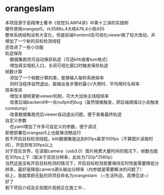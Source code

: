 # orangeslam
本项目源于高翔博士著书《视觉SLAM14讲》中第十三讲的实践例<br>
硬件使用orangepi5，rk3588s,4大核A76,4小核A55<br>
整体系统结构没有大变化，但是前端frontend及可视化viewer做了较大改动，并增加了一个新的目标检测线程<br>
还改进了一些小功能<br>
轨迹保存<br>
&nbsp;&nbsp;&nbsp;·数据集跑完可自动保存轨迹（可选kitti或者tum格式）<br>
&nbsp;&nbsp;&nbsp;·增加真实相机入口，关闭可视化窗口时触发保存轨迹<br>
帧数计算<br>
&nbsp;&nbsp;&nbsp;·添加了一个帧数计算的类，能够输入每秒系统帧率<br>
&nbsp;&nbsp;&nbsp;&nbsp;同时当程序自然退出，能输出各步骤的最小/大用时、平均用时与帧率<br>
效率改进<br>
&nbsp;&nbsp;&nbsp;·增加关键帧更新viewer机制，可大大加快主线程帧率<br>
&nbsp;&nbsp;&nbsp;·改善后端backend中一处nullptr的bug（虽然很难触发，把后端阈值过小会触发coredump）<br>
&nbsp;&nbsp;&nbsp;·改善数据集跑完后viewer自动退出问题，便于查看最终轨迹<br>
自定义参数<br>
&nbsp;&nbsp;&nbsp;·在yaml增加了许多可自定义的参数，便于调试<br>
即使部署在orangepi5上也能够流畅运行<br>
若不开启目标检测线程，kitti数据集能达到60fps甚至100fps（不算图片读取时间），开启则有30fps以上<br>
对于现实世界，在读取camera（usb3.0）图片耗费大量时间的情况下，帧数也能在30fps上下（取决于双目分辨率，此处为720p*2560p）<br>
当然这是没有开启目标检测的情况下，开启目标检测若要保持实时性能需要降低分辨率，最好是降低camera源头输出分辨率（内参就是需要解决的问题了）<br>
综上，我就厚颜无耻的将项目命名为orangeslam （~生活所迫，高博见谅~）<br>
好了<br>
剩下项目介绍及实验图片视频正在施工中...

